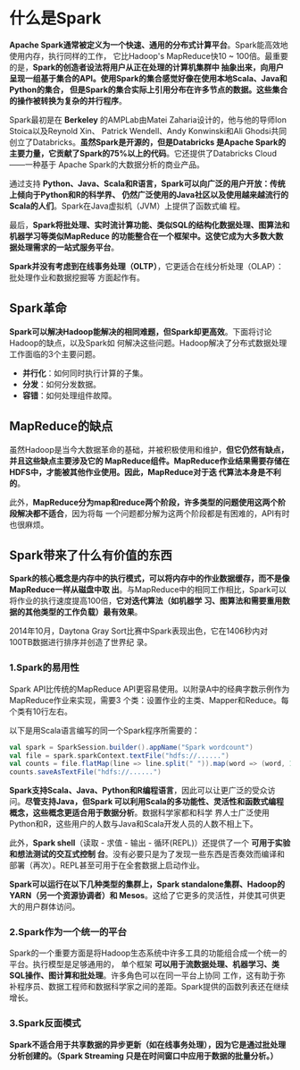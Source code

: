 什么是Spark
===================================================================================
**Apache Spark通常被定义为一个快速、通用的分布式计算平台**。Spark能高效地使用内存，执行同样的工作，
它比Hadoop's MapReduce快10 ~ 100倍。最重要的是，**Spark的创造者设法将用户从正在处理的计算机集群中
抽象出来，向用户呈现一组基于集合的API。使用Spark的集合感觉好像在使用本地Scala、Java和Python的集合，
但是Spark的集合实际上引用分布在许多节点的数据。这些集合的操作被转换为复杂的并行程序**。

Spark最初是在 **Berkeley** 的AMPLab由Matei Zaharia设计的，他与他的导师Ion Stoica以及Reynold Xin、
Patrick Wendell、Andy Konwinski和Ali Ghodsi共同创立了Databricks。**虽然Spark是开源的，但是Databricks
是Apache Spark的主要力量，它贡献了Spark的75%以上的代码**。它还提供了Databricks Cloud——一种基于
Apache Spark的大数据分析的商业产品。

通过支持 **Python、Java、Scala和R语言，Spark可以向广泛的用户开放：传统上倾向于Python和R的科学界、
仍然广泛使用的Java社区以及使用越来越流行的Scala的人们**。Spark在Java虚拟机（JVM）上提供了函数式编
程。

最后，**Spark将批处理、实时流计算功能、类似SQL的结构化数据处理、图算法和机器学习等类似MapReduce
的功能整合在一个框架中。这使它成为大多数大数据处理需求的一站式服务平台**。

**Spark并没有考虑到在线事务处理（OLTP）**，它更适合在线分析处理（OLAP）：批处理作业和数据挖掘等
方面起作有。

## Spark革命
**Spark可以解决Hadoop能解决的相同难题，但Spark却更高效**。下面将讨论Hadoop的缺点，以及Spark如
何解决这些问题。Hadoop解决了分布式数据处理工作面临的3个主要问题。
+ **并行化**：如何同时执行计算的子集。
+ **分发**：如何分发数据。
+ **容错**：如何处理组件故障。

## MapReduce的缺点
虽然Hadoop是当今大数据革命的基础，并被积极使用和维护，**但它仍然有缺点，并且这些缺点主要涉及它的
MapReduce组件。MapReduce作业结果需要存储在HDFS中，才能被其他作业使用。因此，MapReduce对于迭
代算法本身是不利的**。

此外，**MapReduce分为map和reduce两个阶段，许多类型的问题使用这两个阶段解决都不适合**，因为将每
一个问题都分解为这两个阶段都是有困难的，API有时也很麻烦。

## Spark带来了什么有价值的东西
**Spark的核心概念是内存中的执行模式，可以将内存中的作业数据缓存，而不是像MapReduce一样从磁盘中取
出**。与MapReduce中的相同工作相比，Spark可以将作业的执行速度提高100倍，**它对迭代算法（如机器学
习、图算法和需要重用数据的其他类型的工作负载）最有效果**。

2014年10月，Daytona Gray Sort比赛中Spark表现出色，它在1406秒内对100TB数据进行排序并创造了世界纪
录。

### 1.Spark的易用性
Spark API比传统的MapReduce API更容易使用。以附录A中的经典字数示例作为MapReduce作业来实现，需要3
个类：设置作业的主类、Mapper和Reduce。每个类有10行左右。

以下是用Scala语言编写的同一个Spark程序所需要的：
```scala
val spark = SparkSession.builder().appName("Spark wordcount")
val file = spark.sparkContext.textFile("hdfs://......")
val counts = file.flatMap(line => line.split(" ")).map(word => (word, 1)).countByKey()
counts.saveAsTextFile("hdfs://......")
```
**Spark支持Scala、Java、Python和R编程语言**，因此可以让更广泛的受众访问。**尽管支持Java，但Spark
可以利用Scala的多功能性、灵活性和函数式编程概念，这些概念更适合用于数据分析**。数据科学家都和科学
界人士广泛使用Python和R，这些用户的人数与Java和Scala开发人员的人数不相上下。

此外，**Spark shell**（读取 - 求值 - 输出 - 循环(REPL)）还提供了一个 **可用于实验和想法测试的交互式控制
台**。没有必要只是为了发现一些东西是否奏效而编译和部署（再次）。REPL甚至可用于在全套数据上启动作业。

**Spark可以运行在以下几种类型的集群上，Spark standalone集群、Hadoop的YARN（另一个资源协调者）和
Mesos**。这给了它更多的灵活性，并使其可供更大的用户群体访问。

### 2.Spark作为一个统一的平台
Spark的一个重要方面是将Hadoop生态系统中许多工具的功能组合成一个统一的平台。执行模型是足够通用的，
单个框架 **可以用于流数据处理、机器学习、类SQL操作、图计算和批处理**。许多角色可以在同一平台上协同
工作，这有助于弥补程序员、数据工程师和数据科学家之间的差距。Spark提供的函数列表还在继续增长。

### 3.Spark反面模式
**Spark不适合用于共享数据的异步更新（如在线事务处理），因为它是通过批处理分析创建的。（Spark Streaming
只是在时间窗口中应用于数据的批量分析。）**







